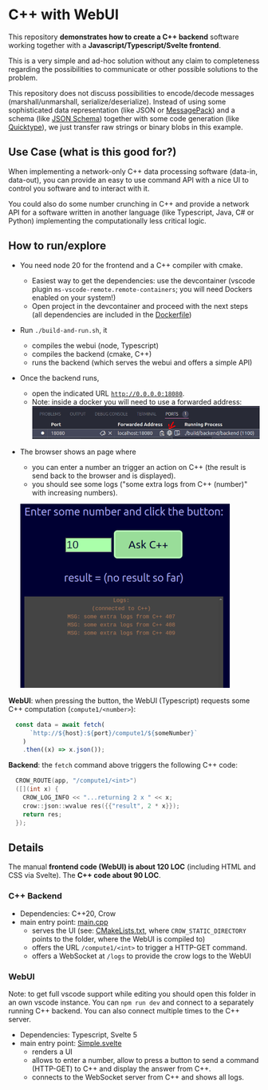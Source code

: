 # C++ with WebUI

This repository **demonstrates how to create a C++ backend** software working together with a **Javascript/Typescript/Svelte frontend**.

This is a very simple and ad-hoc solution without any claim to completeness regarding the possibilities to communicate or other possible solutions to the problem.

This repository does not discuss possibilities to encode/decode messages (marshall/unmarshall, serialize/deserialize). Instead of using some sophisticated data representation (like JSON or [MessagePack](https://msgpack.org/)) and a schema (like [JSON Schema](https://json-schema.org/)) together with some code generation (like [Quicktype](https://quicktype.io/)), we just transfer raw strings or binary blobs in this example.

## Use Case (what is this good for?)

When implementing a network-only C++ data processing software (data-in, data-out), you can provide an easy to use command API with a nice UI to control you software and to interact with it.

You could also do some number crunching in C++ and provide a network API for a software written in another language (like Typescript, Java, C# or Python) implementing the computationally less critical logic.

## How to run/explore

* You need node 20 for the frontend and a C++ compiler with cmake.
  * Easiest way to get the dependencies: use the devcontainer (vscode plugin `ms-vscode-remote.remote-containers`; you will need Dockers enabled on your system!)
  * Open project in the devcontainer and proceed with the next steps (all dependencies are included in the [Dockerfile](.devcontainer/Dockerfile))
* Run `./build-and-run.sh`, it
  * compiles the webui (node, Typescript)
  * compiles the backend (cmake, C++)
  * runs the backend (which serves the webui and offers a simple API)
* Once the backend runs,
  * open the indicated URL [`http://0.0.0.0:18080`](http://0.0.0.0:18080).
  * Note: inside a docker you will need to use a forwarded address: ![image](./doc/images/docker.png)
* The browser shows an page where
  * you can enter a number an trigger an action on C++ (the result is send back to the browser and is displayed).
  * you should see some logs ("some extra logs from C++ (number)" with increasing numbers).
  
  ![webui](./doc/images/webui.png)

**WebUI**: when pressing the button, the WebUI (Typescript) requests some C++ computation (`compute1/<number>`):

```ts
  const data = await fetch(
      `http://${host}:${port}/compute1/${someNumber}`
    )
    .then((x) => x.json());
```

**Backend**: the `fetch` command above triggers the following C++ code:

```cpp
  CROW_ROUTE(app, "/compute1/<int>")
  ([](int x) {
    CROW_LOG_INFO << "...returning 2 x " << x;
    crow::json::wvalue res({{"result", 2 * x}});
    return res;
  });
```

## Details

The manual **frontend code (WebUI) is about 120 LOC** (including HTML and CSS via Svelte). The **C++ code about 90 LOC**.

### C++ Backend

* Dependencies: C++20, Crow
* main entry point: [main.cpp](./backend/main.cpp)
  * serves the UI (see: [CMakeLists.txt](./backend/CMakeLists.txt), where `CROW_STATIC_DIRECTORY` points to the folder, where the WebUI is compiled to)
  * offers the URL `/compute1/<int>` to trigger a HTTP-GET command.
  * offers a WebSocket at `/logs` to provide the crow logs to the WebUI

### WebUI

Note: to get full vscode support while editing you should open this folder in an own vscode instance. You can `npm run dev` and connect to a separately running C++ backend. You can also connect multiple times to the C++ server.

* Dependencies: Typescript, Svelte 5
* main entry point: [Simple.svelte](./ui/src/lib/Simple.svelte)
  * renders a UI
  * allows to enter a number, allow to press a button to send a command (HTTP-GET) to C++ and display the answer from C++.
  * connects to the WebSocket server from C++ and shows all logs.
